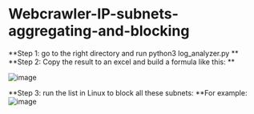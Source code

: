 # Webcrawler-IP-subnets-aggregating-and-blocking

**Step 1: go to the right directory and run python3 log_analyzer.py
**
**Step 2: Copy the result to an excel and build a formula like this:
**

![image](https://github.com/user-attachments/assets/632d202a-6328-4a22-9b89-e7fbb725552e)

**Step 3: run the list in Linux to block all these subnets:
**For example:
![image](https://github.com/user-attachments/assets/8c12dffa-192d-445e-916e-fb3db7f935f4)


